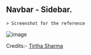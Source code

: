 ## Navbar - Sidebar.

    > Screenshot for the reference

![image](https://github.com/user-attachments/assets/91b2187d-6c65-4c85-9bcf-76994126b323)


Credits:- [Tirtha Sharma](https://github.com/genze121 "Tirtha Sharma")
